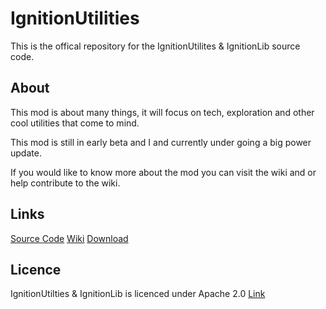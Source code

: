 IgnitionUtilities
=================

This is the offical repository for the IgnitionUtilites & IgnitionLib source code.
>
About
---------------------
This mod is about many things, it will focus on tech, exploration and other cool utilities that come to mind.
>
This mod is still in early beta and I and currently under going a big power update. 
>
If you would like to know more about the mod you can visit the wiki and or help contribute to the wiki.
>
Links
---------------------
[Source Code](https://github.com/ZippyBling/IgnitionUtilities)
[Wiki](http://ignitionutilities.wikia.com/wiki/IgnitionUtilities_Wiki)
[Download](https://github.com/ZippyBling/IgnitionUtilities/releases)
>
Licence
---------------------
IgnitionUtilties & IgnitionLib is licenced under Apache 2.0 
[Link](http://choosealicense.com/licenses/apache-2.0/)

